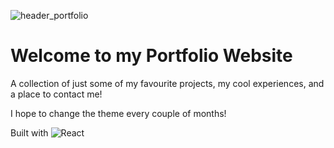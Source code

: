![header_portfolio](https://github.com/stanleyylin/personal-site/assets/88297063/50d82190-9017-4be5-a355-cea8d7a586d4)

# Welcome to my Portfolio Website
A collection of just some of my favourite projects, my cool experiences, and a place to contact me!

I hope to change the theme every couple of months!

Built with 
![React](https://img.shields.io/badge/react-%2320232a.svg?style=for-the-badge&logo=react&logoColor=%2361DAFB)
